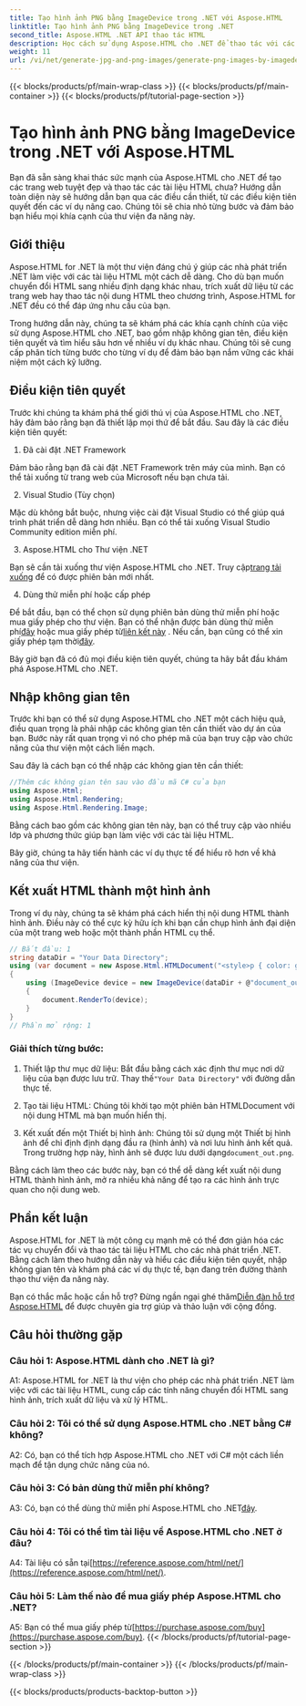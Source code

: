 ```yaml
---
title: Tạo hình ảnh PNG bằng ImageDevice trong .NET với Aspose.HTML
linktitle: Tạo hình ảnh PNG bằng ImageDevice trong .NET
second_title: Aspose.HTML .NET API thao tác HTML
description: Học cách sử dụng Aspose.HTML cho .NET để thao tác với các tài liệu HTML, chuyển đổi HTML thành hình ảnh và nhiều hơn nữa. Hướng dẫn từng bước có Câu hỏi thường gặp.
weight: 11
url: /vi/net/generate-jpg-and-png-images/generate-png-images-by-imagedevice/
---
```


{{< blocks/products/pf/main-wrap-class >}}
{{< blocks/products/pf/main-container >}}
{{< blocks/products/pf/tutorial-page-section >}}

# Tạo hình ảnh PNG bằng ImageDevice trong .NET với Aspose.HTML


Bạn đã sẵn sàng khai thác sức mạnh của Aspose.HTML cho .NET để tạo các trang web tuyệt đẹp và thao tác các tài liệu HTML chưa? Hướng dẫn toàn diện này sẽ hướng dẫn bạn qua các điều cần thiết, từ các điều kiện tiên quyết đến các ví dụ nâng cao. Chúng tôi sẽ chia nhỏ từng bước và đảm bảo bạn hiểu mọi khía cạnh của thư viện đa năng này.

## Giới thiệu

Aspose.HTML for .NET là một thư viện đáng chú ý giúp các nhà phát triển .NET làm việc với các tài liệu HTML một cách dễ dàng. Cho dù bạn muốn chuyển đổi HTML sang nhiều định dạng khác nhau, trích xuất dữ liệu từ các trang web hay thao tác nội dung HTML theo chương trình, Aspose.HTML for .NET đều có thể đáp ứng nhu cầu của bạn.

Trong hướng dẫn này, chúng ta sẽ khám phá các khía cạnh chính của việc sử dụng Aspose.HTML cho .NET, bao gồm nhập không gian tên, điều kiện tiên quyết và tìm hiểu sâu hơn về nhiều ví dụ khác nhau. Chúng tôi sẽ cung cấp phân tích từng bước cho từng ví dụ để đảm bảo bạn nắm vững các khái niệm một cách kỹ lưỡng.

## Điều kiện tiên quyết

Trước khi chúng ta khám phá thế giới thú vị của Aspose.HTML cho .NET, hãy đảm bảo rằng bạn đã thiết lập mọi thứ để bắt đầu. Sau đây là các điều kiện tiên quyết:

1. Đã cài đặt .NET Framework

Đảm bảo rằng bạn đã cài đặt .NET Framework trên máy của mình. Bạn có thể tải xuống từ trang web của Microsoft nếu bạn chưa tải.

2. Visual Studio (Tùy chọn)

Mặc dù không bắt buộc, nhưng việc cài đặt Visual Studio có thể giúp quá trình phát triển dễ dàng hơn nhiều. Bạn có thể tải xuống Visual Studio Community edition miễn phí.

3. Aspose.HTML cho Thư viện .NET

 Bạn sẽ cần tải xuống thư viện Aspose.HTML cho .NET. Truy cập[trang tải xuống](https://releases.aspose.com/html/net/) để có được phiên bản mới nhất.

4. Dùng thử miễn phí hoặc cấp phép

 Để bắt đầu, bạn có thể chọn sử dụng phiên bản dùng thử miễn phí hoặc mua giấy phép cho thư viện. Bạn có thể nhận được bản dùng thử miễn phí[đây](https://releases.aspose.com/) hoặc mua giấy phép từ[liên kết này](https://purchase.aspose.com/buy) . Nếu cần, bạn cũng có thể xin giấy phép tạm thời[đây](https://purchase.aspose.com/temporary-license/).

Bây giờ bạn đã có đủ mọi điều kiện tiên quyết, chúng ta hãy bắt đầu khám phá Aspose.HTML cho .NET.

## Nhập không gian tên

Trước khi bạn có thể sử dụng Aspose.HTML cho .NET một cách hiệu quả, điều quan trọng là phải nhập các không gian tên cần thiết vào dự án của bạn. Bước này rất quan trọng vì nó cho phép mã của bạn truy cập vào chức năng của thư viện một cách liền mạch.

Sau đây là cách bạn có thể nhập các không gian tên cần thiết:

```csharp
//Thêm các không gian tên sau vào đầu mã C# của bạn
using Aspose.Html;
using Aspose.Html.Rendering;
using Aspose.Html.Rendering.Image;
```

Bằng cách bao gồm các không gian tên này, bạn có thể truy cập vào nhiều lớp và phương thức giúp bạn làm việc với các tài liệu HTML.

Bây giờ, chúng ta hãy tiến hành các ví dụ thực tế để hiểu rõ hơn về khả năng của thư viện.

## Kết xuất HTML thành một hình ảnh

Trong ví dụ này, chúng ta sẽ khám phá cách hiển thị nội dung HTML thành hình ảnh. Điều này có thể cực kỳ hữu ích khi bạn cần chụp hình ảnh đại diện của một trang web hoặc một thành phần HTML cụ thể.

```csharp
// Bắt đầu: 1
string dataDir = "Your Data Directory";
using (var document = new Aspose.Html.HTMLDocument("<style>p { color: green; }</style><p>my first paragraph</p>", @"c:\work\"))
{
    using (ImageDevice device = new ImageDevice(dataDir + @"document_out.png"))
    {
        document.RenderTo(device);
    }
}
// Phần mở rộng: 1
```

### Giải thích từng bước:

1.  Thiết lập thư mục dữ liệu: Bắt đầu bằng cách xác định thư mục nơi dữ liệu của bạn được lưu trữ. Thay thế`"Your Data Directory"` với đường dẫn thực tế.

2. Tạo tài liệu HTML: Chúng tôi khởi tạo một phiên bản HTMLDocument với nội dung HTML mà bạn muốn hiển thị.

3.  Kết xuất đến một Thiết bị hình ảnh: Chúng tôi sử dụng một Thiết bị hình ảnh để chỉ định định dạng đầu ra (hình ảnh) và nơi lưu hình ảnh kết quả. Trong trường hợp này, hình ảnh sẽ được lưu dưới dạng`document_out.png`.

Bằng cách làm theo các bước này, bạn có thể dễ dàng kết xuất nội dung HTML thành hình ảnh, mở ra nhiều khả năng để tạo ra các hình ảnh trực quan cho nội dung web.

## Phần kết luận

Aspose.HTML for .NET là một công cụ mạnh mẽ có thể đơn giản hóa các tác vụ chuyển đổi và thao tác tài liệu HTML cho các nhà phát triển .NET. Bằng cách làm theo hướng dẫn này và hiểu các điều kiện tiên quyết, nhập không gian tên và khám phá các ví dụ thực tế, bạn đang trên đường thành thạo thư viện đa năng này.

 Bạn có thắc mắc hoặc cần hỗ trợ? Đừng ngần ngại ghé thăm[Diễn đàn hỗ trợ Aspose.HTML](https://forum.aspose.com/) để được chuyên gia trợ giúp và thảo luận với cộng đồng.

## Câu hỏi thường gặp

### Câu hỏi 1: Aspose.HTML dành cho .NET là gì?

A1: Aspose.HTML for .NET là thư viện cho phép các nhà phát triển .NET làm việc với các tài liệu HTML, cung cấp các tính năng chuyển đổi HTML sang hình ảnh, trích xuất dữ liệu và xử lý HTML.

### Câu hỏi 2: Tôi có thể sử dụng Aspose.HTML cho .NET bằng C# không?

A2: Có, bạn có thể tích hợp Aspose.HTML cho .NET với C# một cách liền mạch để tận dụng chức năng của nó.

### Câu hỏi 3: Có bản dùng thử miễn phí không?

A3: Có, bạn có thể dùng thử miễn phí Aspose.HTML cho .NET[đây](https://releases.aspose.com/).

### Câu hỏi 4: Tôi có thể tìm tài liệu về Aspose.HTML cho .NET ở đâu?

 A4: Tài liệu có sẵn tại[https://reference.aspose.com/html/net/](https://reference.aspose.com/html/net/).

### Câu hỏi 5: Làm thế nào để mua giấy phép Aspose.HTML cho .NET?

 A5: Bạn có thể mua giấy phép từ[https://purchase.aspose.com/buy](https://purchase.aspose.com/buy).
{{< /blocks/products/pf/tutorial-page-section >}}

{{< /blocks/products/pf/main-container >}}
{{< /blocks/products/pf/main-wrap-class >}}

{{< blocks/products/products-backtop-button >}}
